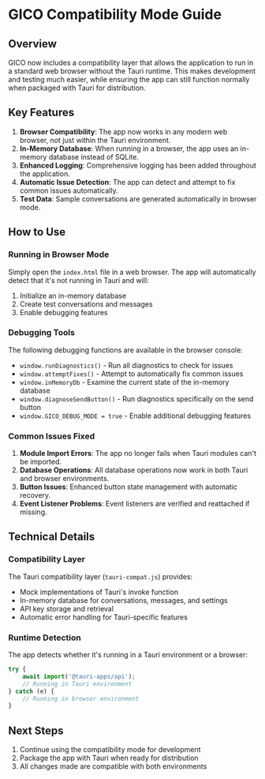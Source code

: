 # GICO Compatibility Mode Guide

## Overview

GICO now includes a compatibility layer that allows the application to run in a standard web browser without the Tauri runtime. This makes development and testing much easier, while ensuring the app can still function normally when packaged with Tauri for distribution.

## Key Features

1. **Browser Compatibility**: The app now works in any modern web browser, not just within the Tauri environment.
2. **In-Memory Database**: When running in a browser, the app uses an in-memory database instead of SQLite.
3. **Enhanced Logging**: Comprehensive logging has been added throughout the application.
4. **Automatic Issue Detection**: The app can detect and attempt to fix common issues automatically.
5. **Test Data**: Sample conversations are generated automatically in browser mode.

## How to Use

### Running in Browser Mode

Simply open the `index.html` file in a web browser. The app will automatically detect that it's not running in Tauri and will:

1. Initialize an in-memory database
2. Create test conversations and messages
3. Enable debugging features

### Debugging Tools

The following debugging functions are available in the browser console:

- `window.runDiagnostics()` - Run all diagnostics to check for issues
- `window.attemptFixes()` - Attempt to automatically fix common issues
- `window.inMemoryDb` - Examine the current state of the in-memory database
- `window.diagnoseSendButton()` - Run diagnostics specifically on the send button
- `window.GICO_DEBUG_MODE = true` - Enable additional debugging features

### Common Issues Fixed

1. **Module Import Errors**: The app no longer fails when Tauri modules can't be imported.
2. **Database Operations**: All database operations now work in both Tauri and browser environments.
3. **Button Issues**: Enhanced button state management with automatic recovery.
4. **Event Listener Problems**: Event listeners are verified and reattached if missing.

## Technical Details

### Compatibility Layer

The Tauri compatibility layer (`tauri-compat.js`) provides:

- Mock implementations of Tauri's invoke function
- In-memory database for conversations, messages, and settings
- API key storage and retrieval
- Automatic error handling for Tauri-specific features

### Runtime Detection

The app detects whether it's running in a Tauri environment or a browser:

```javascript
try {
    await import('@tauri-apps/api');
    // Running in Tauri environment
} catch (e) {
    // Running in browser environment
}
```

## Next Steps

1. Continue using the compatibility mode for development
2. Package the app with Tauri when ready for distribution
3. All changes made are compatible with both environments
